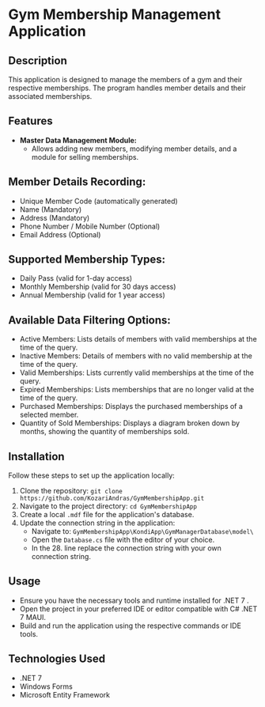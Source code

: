 # Gym Membership Management Application

## Description
This application is designed to manage the members of a gym and their respective memberships. The program handles member details and their associated memberships.

## Features
- **Master Data Management Module:**
  - Allows adding new members, modifying member details, and a module for selling memberships.

## Member Details Recording:
- Unique Member Code (automatically generated)
- Name (Mandatory)
- Address (Mandatory)
- Phone Number / Mobile Number (Optional)
- Email Address (Optional)

## Supported Membership Types:
- Daily Pass (valid for 1-day access)
- Monthly Membership (valid for 30 days access)
- Annual Membership (valid for 1 year access)

## Available Data Filtering Options:
- Active Members: Lists details of members with valid memberships at the time of the query.
- Inactive Members: Details of members with no valid membership at the time of the query.
- Valid Memberships: Lists currently valid memberships at the time of the query.
- Expired Memberships: Lists memberships that are no longer valid at the time of the query.
- Purchased Memberships: Displays the purchased memberships of a selected member.
- Quantity of Sold Memberships: Displays a diagram broken down by months, showing the quantity of memberships sold.

## Installation
Follow these steps to set up the application locally:

1. Clone the repository: `git clone https://github.com/KozariAndras/GymMembershipApp.git`
2. Navigate to the project directory: `cd GymMembershipApp`
3. Create a local `.mdf` file for the application's database.
4. Update the connection string in the application:
   - Navigate to: `GymMembershipApp\KondiApp\GymManagerDatabase\model\`
   - Open the `Database.cs` file with the editor of your choice.
   - In the 28. line replace the connection string with your own connection string.

## Usage
- Ensure you have the necessary tools and runtime installed for .NET 7 .
- Open the project in your preferred IDE or editor compatible with C# .NET 7 MAUI.
- Build and run the application using the respective commands or IDE tools.

## Technologies Used
- .NET 7
- Windows Forms
- Microsoft Entity Framework